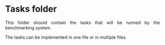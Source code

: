 <style>body {text-align: justify}</style>

# Tasks folder

This folder should contain the tasks that will be runned by the benchmarking system.

The tasks can be implemented in one file or in multiple files.
